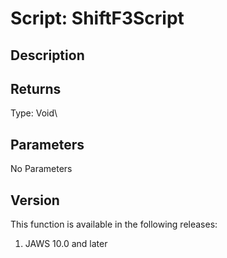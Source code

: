 # Script: ShiftF3Script

## Description

## Returns

Type: Void\

## Parameters

No Parameters

## Version

This function is available in the following releases:

1.  JAWS 10.0 and later
